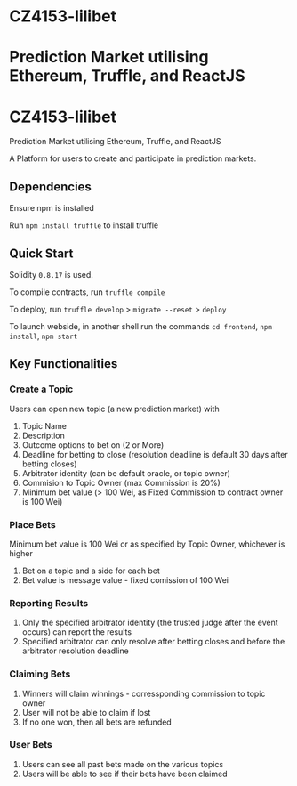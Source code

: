 # CZ4153-lilibet
Prediction Market utilising Ethereum, Truffle, and ReactJS
=======
# CZ4153-lilibet
Prediction Market utilising Ethereum, Truffle, and ReactJS

A Platform for users to create and participate in prediction markets. 

## Dependencies
Ensure npm is installed

Run `npm install truffle` to install truffle

## Quick Start
Solidity `0.8.17` is used.

To compile contracts, run `truffle compile`

To deploy, run
`truffle develop` > `migrate --reset` > `deploy`

To launch webside, in another shell run the commands `cd frontend`, `npm install`, `npm start`

## Key Functionalities

### Create a Topic
Users can open new topic (a new prediction market) with 
1. Topic Name
2. Description
3. Outcome options to bet on (2 or More)
4. Deadline for betting to close (resolution deadline is default 30 days after betting closes)
5. Arbitrator identity (can be default oracle, or topic owner)
6. Commision to Topic Owner (max Commission is 20%)
7. Minimum bet value (> 100 Wei, as Fixed Commission to contract owner is 100 Wei)

### Place Bets
Minimum bet value is 100 Wei or as specified by Topic Owner, whichever is higher
1. Bet on a topic and a side for each bet
2. Bet value is message value - fixed comission of 100 Wei

### Reporting Results
1. Only the specified arbitrator identity (the trusted judge after the event occurs) can report the results
2. Specified arbitrator can only resolve after betting closes and before the arbitrator resolution deadline

### Claiming Bets
1. Winners will claim winnings - corressponding commission to topic owner
2. User will not be able to claim if lost
3. If no one won, then all bets are refunded

### User Bets
1. Users can see all past bets made on the various topics
2. Users will be able to see if their bets have been claimed


